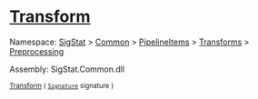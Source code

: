 # [Transform](./FillPenUpDurations-100663739.md)

Namespace: [SigStat]() > [Common](./../../../../README.md) > [PipelineItems]() > [Transforms]() > [Preprocessing](./../README.md)

Assembly: SigStat.Common.dll

<sub>[Transform](./FillPenUpDurations-100663739.md) ( [`Signature`](./../../../../Signature.md) signature )         <div style = "text-align: right" ></div></sub>
